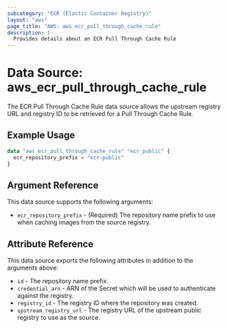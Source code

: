 ```yaml
---
subcategory: "ECR (Elastic Container Registry)"
layout: "aws"
page_title: "AWS: aws_ecr_pull_through_cache_rule"
description: |-
  Provides details about an ECR Pull Through Cache Rule
---
```


# Data Source: aws_ecr_pull_through_cache_rule

The ECR Pull Through Cache Rule data source allows the upstream registry URL and registry ID to be retrieved for a Pull Through Cache Rule.

## Example Usage

```terraform
data "aws_ecr_pull_through_cache_rule" "ecr_public" {
  ecr_repository_prefix = "ecr-public"
}
```

## Argument Reference

This data source supports the following arguments:

- `ecr_repository_prefix` - (Required) The repository name prefix to use when caching images from the source registry.

## Attribute Reference

This data source exports the following attributes in addition to the arguments above:

- `id` - The repository name prefix.
- `credential_arn` - ARN of the Secret which will be used to authenticate against the registry.
- `registry_id` - The registry ID where the repository was created.
- `upstream_registry_url` - The registry URL of the upstream public registry to use as the source.
